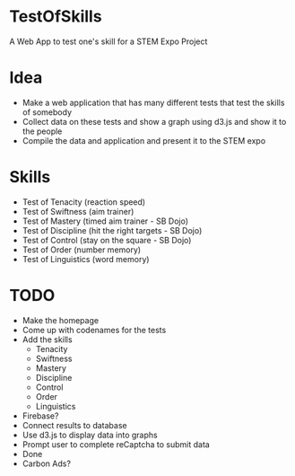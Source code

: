 # TestOfSkills
A Web App to test one's skill for a STEM Expo Project

# Idea
- Make a web application that has many different tests that test the skills of somebody
- Collect data on these tests and show a graph using d3.js and show it to the people
- Compile the data and application and present it to the STEM expo

# Skills
- Test of Tenacity (reaction speed)
- Test of Swiftness (aim trainer)
- Test of Mastery (timed aim trainer - SB Dojo)
- Test of Discipline (hit the right targets - SB Dojo)
- Test of Control (stay on the square - SB Dojo)
- Test of Order (number memory)
- Test of Linguistics (word memory)

# TODO
- Make the homepage
- Come up with codenames for the tests
- Add the skills
    - Tenacity
    - Swiftness
    - Mastery
    - Discipline
    - Control
    - Order
    - Linguistics
- Firebase?
- Connect results to database
- Use d3.js to display data into graphs
- Prompt user to complete reCaptcha to submit data
- Done
- Carbon Ads?